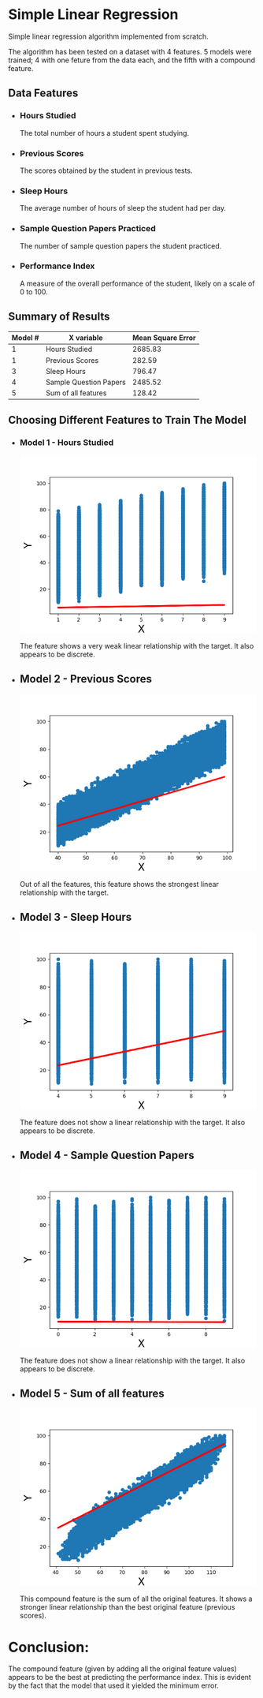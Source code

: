 # Simple Linear Regression

Simple linear regression algorithm implemented from scratch.

The algorithm has been tested on a dataset with 4 features. 5 models were trained; 4 with one feture from the data each, and the fifth with a compound feature.

## Data Features

- ### Hours Studied

  The total number of hours a student spent studying.

- ### Previous Scores

  The scores obtained by the student in previous tests.

- ### Sleep Hours

  The average number of hours of sleep the student had per day.

- ### Sample Question Papers Practiced

  The number of sample question papers the student practiced.

- ### Performance Index

  A measure of the overall performance of the student, likely on a scale of 0 to 100.

## Summary of Results

| Model # | X variable             | Mean Square Error |
| ------- | ---------------------- | ----------------- |
| 1       | Hours Studied          | 2685.83           |
| 1       | Previous Scores        | 282.59            |
| 3       | Sleep Hours            | 796.47            |
| 4       | Sample Question Papers | 2485.52           |
| 5       | Sum of all features    | 128.42            |

## Choosing Different Features to Train The Model

- ### Model 1 - Hours Studied

  ![Model 1](imgs/Model_1_Figure.png)

  The feature shows a very weak linear relationship with the target. It also appears to be discrete.

- ## Model 2 - Previous Scores

  ![Model 2](imgs/Model_2_Figure.png)

  Out of all the features, this feature shows the strongest linear relationship with the target.

- ## Model 3 - Sleep Hours

  ![Model 3](imgs/Model_3_Figure.png)

  The feature does not show a linear relationship with the target. It also appears to be discrete.

- ## Model 4 - Sample Question Papers

  ![Model 4](imgs/Model_4_Figure.png)

  The feature does not show a linear relationship with the target. It also appears to be discrete.

- ## Model 5 - Sum of all features

  ![Model 5](imgs/Model_5_Figure.png)

  This compound feature is the sum of all the original features. It shows a stronger linear relationship than the best original feature (previous scores).

# Conclusion:

The compound feature (given by adding all the original feature values) appears to be the best at predicting the performance index. This is evident by the fact that the model that used it yielded the minimum error.
